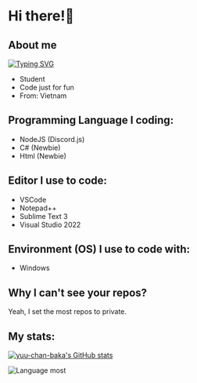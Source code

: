 
# Hi there!👋 

## About me
[![Typing SVG](https://readme-typing-svg.herokuapp.com?color=%2300F737&lines=Hi%2C+I'm+Chesese+%F0%9F%91%8B;Discord+Me%3A+niko-%236481;I'm+Discord.js+Coder;I+know+a+little+about+C%23+and+Html;Contacts+me+to+build+Profile's+products)](https://git.io/typing-svg)
- Student
- Code just for fun
- From: Vietnam

## Programming Language I coding:

- NodeJS (Discord.js)
- C# (Newbie)
- Html (Newbie)

## Editor I use to code:

- VSCode
- Notepad++
- Sublime Text 3
- Visual Studio 2022
## Environment (OS) I use to code with:

- Windows

## Why I can't see your repos?

Yeah, I set the most repos to private.

## My stats:

[![yuu-chan-baka's GitHub stats](https://github-readme-stats.vercel.app/api?username=Chesese&theme=dracula&show_icons=true)](https://github.com/congloii/github-readme-stats)

![Language most](https://github-readme-stats.vercel.app/api/top-langs/?username=congloii&show_icons=true&theme=dracula)

